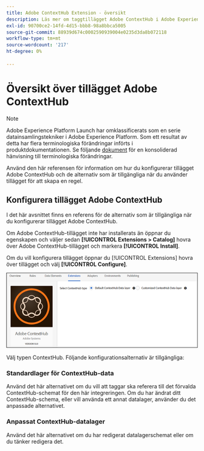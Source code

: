 ```yaml
---
title: Adobe ContextHub Extension - översikt
description: Läs mer om taggtillägget Adobe ContextHub i Adobe Experience Platform.
exl-id: 90700ce2-14fd-4d15-bbb8-98a8bbca5005
source-git-commit: 88939d674c0002590939004e0235d3da8b072118
workflow-type: tm+mt
source-wordcount: '217'
ht-degree: 0%

---
```


# Översikt över tillägget Adobe ContextHub

>[!NOTE]
>
>Adobe Experience Platform Launch har omklassificerats som en serie datainsamlingstekniker i Adobe Experience Platform. Som ett resultat av detta har flera terminologiska förändringar införts i produktdokumentationen. Se följande [dokument](../../../term-updates.md) för en konsoliderad hänvisning till terminologiska förändringar.

Använd den här referensen för information om hur du konfigurerar tillägget Adobe ContextHub och de alternativ som är tillgängliga när du använder tillägget för att skapa en regel.

## Konfigurera tillägget Adobe ContextHub

I det här avsnittet finns en referens för de alternativ som är tillgängliga när du konfigurerar tillägget Adobe ContextHub.

Om Adobe ContextHub-tillägget inte har installerats än öppnar du egenskapen och väljer sedan **[!UICONTROL Extensions > Catalog]** hovra över Adobe ContextHub-tillägget och markera **[!UICONTROL Install]**.

Om du vill konfigurera tillägget öppnar du [!UICONTROL Extensions] hovra över tillägget och välj **[!UICONTROL Configure]**.

![](../../../images/ext-contexthub-config.png)

Välj typen ContextHub. Följande konfigurationsalternativ är tillgängliga:

### Standardlager för ContextHub-data

Använd det här alternativet om du vill att taggar ska referera till det förvalda ContextHub-schemat för den här integreringen. Om du har ändrat ditt ContextHub-schema, eller vill använda ett annat datalager, använder du det anpassade alternativet.

### Anpassat ContextHub-datalager

Använd det här alternativet om du har redigerat datalagerschemat eller om du tänker redigera det.
